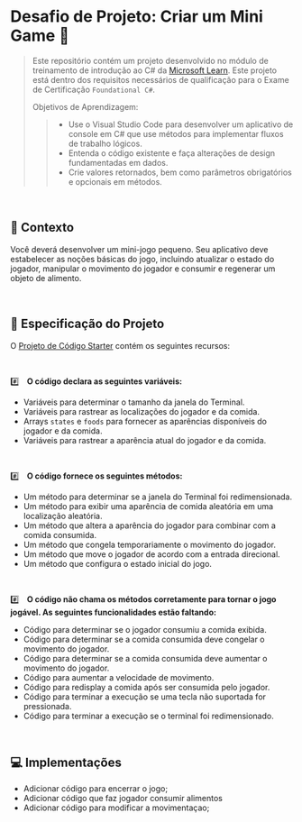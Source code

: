 # Desafio de Projeto: Criar um Mini Game :dart:

> Este repositório contém um projeto desenvolvido no módulo de treinamento de introdução ao C# da [Microsoft Learn](https://learn.microsoft.com/). Este projeto está dentro dos requisitos necessários de qualificação para o Exame de Certificação `Foundational C#`.
>
> Objetivos de Aprendizagem:
>> - Use o Visual Studio Code para desenvolver um aplicativo de console em C# que use métodos para implementar fluxos de trabalho lógicos.
>> - Entenda o código existente e faça alterações de design fundamentadas em dados.
>> - Crie valores retornados, bem como parâmetros obrigatórios e opcionais em métodos.

<br>

## :beginner: Contexto

Você deverá desenvolver um mini-jogo pequeno. Seu aplicativo deve estabelecer as noções básicas do jogo, incluindo atualizar o estado do jogador, manipular o movimento do jogador e consumir e regenerar um objeto de alimento.

<br>

## :wrench: Especificação do Projeto

O [Projeto de Código Starter](https://github.com/MicrosoftLearning/Challenge-project-Create-methods-in-CSharp/archive/refs/heads/main.zip) contém os seguintes recursos:

<br>

:hash:&emsp;**O código declara as seguintes variáveis:**
- Variáveis para determinar o tamanho da janela do Terminal.
- Variáveis para rastrear as localizações do jogador e da comida.
- Arrays `states` e `foods` para fornecer as aparências disponíveis do jogador e da comida.
- Variáveis para rastrear a aparência atual do jogador e da comida.

<br>

:hash:&emsp;**O código fornece os seguintes métodos:**
- Um método para determinar se a janela do Terminal foi redimensionada.
- Um método para exibir uma aparência de comida aleatória em uma localização aleatória.
- Um método que altera a aparência do jogador para combinar com a comida consumida.
- Um método que congela temporariamente o movimento do jogador.
- Um método que move o jogador de acordo com a entrada direcional.
- Um método que configura o estado inicial do jogo.

<br>

:hash:&emsp;**O código não chama os métodos corretamente para tornar o jogo jogável. As seguintes funcionalidades estão faltando:**
- Código para determinar se o jogador consumiu a comida exibida.
- Código para determinar se a comida consumida deve congelar o movimento do jogador.
- Código para determinar se a comida consumida deve aumentar o movimento do jogador.
- Código para aumentar a velocidade de movimento.
- Código para redisplay a comida após ser consumida pelo jogador.
- Código para terminar a execução se uma tecla não suportada for pressionada.
- Código para terminar a execução se o terminal foi redimensionado.

<br>

## :computer: Implementações

- Adicionar código para encerrar o jogo;
- Adicionar código que faz jogador consumir alimentos
- Adicionar código para modificar a movimentaçao;